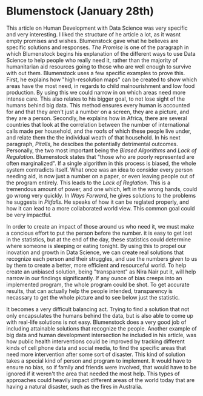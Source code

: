 # Blumenstock (January 28th)

   This article on Human Development with Data Science was very specific and very interesting. I liked the structure of he article a lot, as it wasnt empty promises and wishes. Blumenstock gave what he believes are specific solutions and responses. *The Promise* is one of the paragraph in which Blumenstock begins his explanation of the different ways to use Data Science to help people who really need it, rather than the majority of humanitarian aid resources going to those who are well enough to survive with out them. Blumenstock uses a few specific examples to prove this. First, he explains how "high-resolution maps" can be created to show which areas have the most need, in regards to child malnourishment and low food production. By using this we could narrow in on which areas need more intense care. This also relates to his bigger goal, to not lose sight of the humans behind big data. This method ensures every human is accounted for and that they aren't just a number on a screen, they are a picture, and they are a person. Secondly, he explains how in Africa, there are several countries that look at the correlation between the number of international calls made per household, and the roofs of which these people live under, and relate them the the individual weath of that household. In his next paragraph, *Pitalls*, he descibes the potentially detrimental outcomes. Personally, the two most important being the *Biased Algorithms* and *Lack of Regulation*. Blumenstock states that "those who are poorly represented are often marginalized". If a single algorithm in this process is biased, the whole system contradicts itself. What once was an idea to consider every person needing aid, is now just a number on a paper, or even leaving people out of the program entirely. This leads to the *Lack of Reglation*. This is a tremendous amount of power, and one which, left in the wrong hands, could go wrong very quickly. In *Ways Forward*, he gives solutions to the problems he suggests in *Pitfalls*. He speaks of how it can be reglated properly, and how it can lead to a more collaborated world view. This common goal could be very impactful.

   In order to create an impact of those around us who need it, we must make a concious effort to put the person before the number. it is easy to get lost in the statistics, but at the end of the day, these statistics could determine where someone is sleeping or eating tonight. By using this to propel our inovation and growth in Data Science, we can create real solutions that recognize each person and their struggles, and use the numbers given to us by them to create a better, more efficient and resourceful world. To help create an unbiased solution, being "transparent" as Nira Nair put it, will help narrow in our findings significantly. If any ounce of bias creeps into an implemented program, the whole program could be shot. To get accurate results, that can actually help the people intended, transparency is necassary to get the whole picture and to see below just the statistic. 

   It becomes a very difficult balancing act. Trying to find a solution that not only encapsulates the humans behind the data, but is also able to come up with real-life solutions is not easy. Blumenstock does a very good job of including attainable solutions that recognize the people. Another example of big data and human development intersection he included in his article, was how public health interventions could be improved by tracking different kinds of cell phone data and social media, to find the specific areas that need more intervention after some sort of disaster. This kind of solution takes a special kind of person and program to implement. It would have to ensure no bias, so if family and friends were involved, that would have to be ignored if it weren't the area that needed the most help. This types of approaches could heavily impact different areas of the world today that are having a natural disaster, such as the fires in Australia. 
